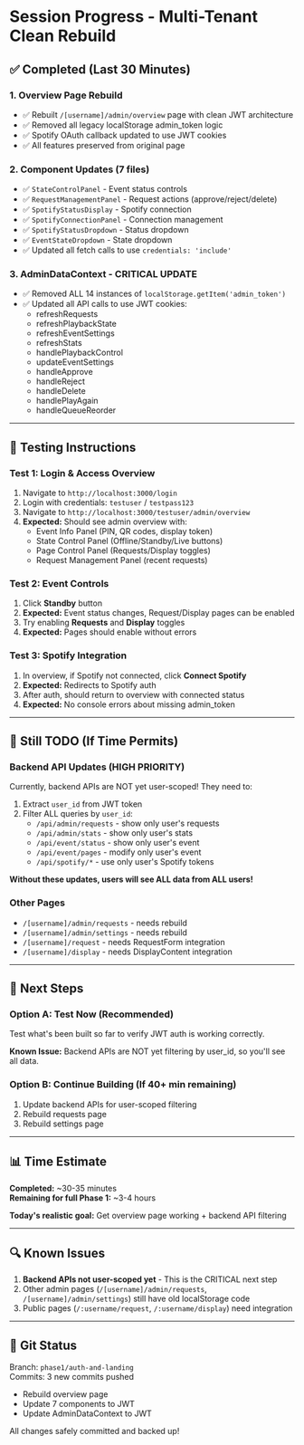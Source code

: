 # Session Progress - Multi-Tenant Clean Rebuild

## ✅ Completed (Last 30 Minutes)

### 1. Overview Page Rebuild
- ✅ Rebuilt `/[username]/admin/overview` page with clean JWT architecture
- ✅ Removed all legacy localStorage admin_token logic
- ✅ Spotify OAuth callback updated to use JWT cookies
- ✅ All features preserved from original page

### 2. Component Updates (7 files)
- ✅ `StateControlPanel` - Event status controls
- ✅ `RequestManagementPanel` - Request actions (approve/reject/delete)
- ✅ `SpotifyStatusDisplay` - Spotify connection
- ✅ `SpotifyConnectionPanel` - Connection management
- ✅ `SpotifyStatusDropdown` - Status dropdown
- ✅ `EventStateDropdown` - State dropdown
- ✅ Updated all fetch calls to use `credentials: 'include'`

### 3. AdminDataContext - CRITICAL UPDATE
- ✅ Removed ALL 14 instances of `localStorage.getItem('admin_token')`
- ✅ Updated all API calls to use JWT cookies:
  - refreshRequests
  - refreshPlaybackState
  - refreshEventSettings
  - refreshStats
  - handlePlaybackControl
  - updateEventSettings
  - handleApprove
  - handleReject
  - handleDelete
  - handlePlayAgain
  - handleQueueReorder

---

## 🧪 Testing Instructions

### Test 1: Login & Access Overview
1. Navigate to `http://localhost:3000/login`
2. Login with credentials: `testuser` / `testpass123`
3. Navigate to `http://localhost:3000/testuser/admin/overview`
4. **Expected:** Should see admin overview with:
   - Event Info Panel (PIN, QR codes, display token)
   - State Control Panel (Offline/Standby/Live buttons)
   - Page Control Panel (Requests/Display toggles)
   - Request Management Panel (recent requests)

### Test 2: Event Controls
1. Click **Standby** button
2. **Expected:** Event status changes, Request/Display pages can be enabled
3. Try enabling **Requests** and **Display** toggles
4. **Expected:** Pages should enable without errors

### Test 3: Spotify Integration
1. In overview, if Spotify not connected, click **Connect Spotify**
2. **Expected:** Redirects to Spotify auth
3. After auth, should return to overview with connected status
4. **Expected:** No console errors about missing admin_token

---

## 🚧 Still TODO (If Time Permits)

### Backend API Updates (HIGH PRIORITY)
Currently, backend APIs are NOT yet user-scoped! They need to:
1. Extract `user_id` from JWT token
2. Filter ALL queries by `user_id`:
   - `/api/admin/requests` - show only user's requests
   - `/api/admin/stats` - show only user's stats
   - `/api/event/status` - show only user's event
   - `/api/event/pages` - modify only user's event
   - `/api/spotify/*` - use only user's Spotify tokens

**Without these updates, users will see ALL data from ALL users!**

### Other Pages
- `/[username]/admin/requests` - needs rebuild
- `/[username]/admin/settings` - needs rebuild
- `/[username]/request` - needs RequestForm integration
- `/[username]/display` - needs DisplayContent integration

---

## 🎯 Next Steps

### Option A: Test Now (Recommended)
Test what's been built so far to verify JWT auth is working correctly.

**Known Issue:** Backend APIs are NOT yet filtering by user_id, so you'll see all data.

### Option B: Continue Building (If 40+ min remaining)
1. Update backend APIs for user-scoped filtering
2. Rebuild requests page
3. Rebuild settings page

---

## 📊 Time Estimate

**Completed:** ~30-35 minutes  
**Remaining for full Phase 1:** ~3-4 hours

**Today's realistic goal:** Get overview page working + backend API filtering

---

## 🔍 Known Issues

1. **Backend APIs not user-scoped yet** - This is the CRITICAL next step
2. Other admin pages (`/[username]/admin/requests`, `/[username]/admin/settings`) still have old localStorage code
3. Public pages (`/:username/request`, `/:username/display`) need integration

---

## 💾 Git Status

Branch: `phase1/auth-and-landing`  
Commits: 3 new commits pushed
- Rebuild overview page
- Update 7 components to JWT
- Update AdminDataContext to JWT

All changes safely committed and backed up!

